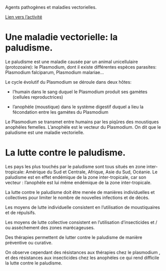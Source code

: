 Agents pathogènes et maladies vectorielles.

[Lien vers l’activité](https://ipfs.io/ipfs/QmNVixxru5io1MEoEEgo2ukreGpurayH9JCNTLa1WeX2aD)

# Une maladie vectorielle: la paludisme.

Le paludisme est une maladie causée par un animal unicellulaire (protozoaire): le Plasmodium, dont il existe différentes espèces parasites: Plasmodium falciparum, Plasmodium malariae...

Le cycle évolutif du Plasmodium se déroule dans deux hôtes: 

- l’humain dans le sang duquel le Plasmodium produit ses gamètes (cellules reproductrices) 

- l’anophèle (moustique) dans le système digestif duquel a lieu la fécondation entre les gamètes du Plasmodium

Le Plasmodium se transmet entre humains par les piqûres des moustiques anophèles femelles. L’anophèle est le vecteur du Plasmodium. On dit que le paludisme est une maladie vectorielle.


# La lutte contre le paludisme.

Les pays les plus touchés par le paludisme sont tous situés en zone inter-tropicale: Amérique du Sud et Centrale, Afrique, Asie du Sud, Océanie. Le paludisme est en effet endémique de la zone inter-tropicale, car son vecteur : l’anophèle est lui même endémique de la zone inter-tropicale.

La lutte contre le paludisme doit être menée de manières individuelles et collectives pour limiter le nombre de nouvelles infections et de décès.

Les moyens de lutte individuelle consistent en l’utilisation de moustiquaires et de répulsifs.

Les moyens de lutte collective consistent en l’utilisation d’insecticides et / ou assèchement des zones marécageuses.

Des thérapies permettent de lutter contre le paludisme de manière préventive ou curative.

On observe cependant des résistances aux thérapies chez le plasmodium , et des résistances aux insecticides chez les anophèles ce qui rend difficile la lutte contre le paludisme.
